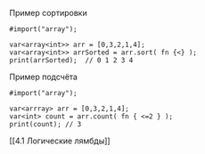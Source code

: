 Пример сортировки
```
#import("array");

var<array<int>> arr = [0,3,2,1,4];
var<array<int>> arrSorted = arr.sort( fn {<} );
print(arrSorted);  // 0 1 2 3 4
```
Пример подсчёта
```
#import("array");

var<arrray> arr = [0,3,2,1,4];
var<int> count = arr.count( fn { <=2 } );
print(count); // 3
```

[[4.1 Логические лямбды]]